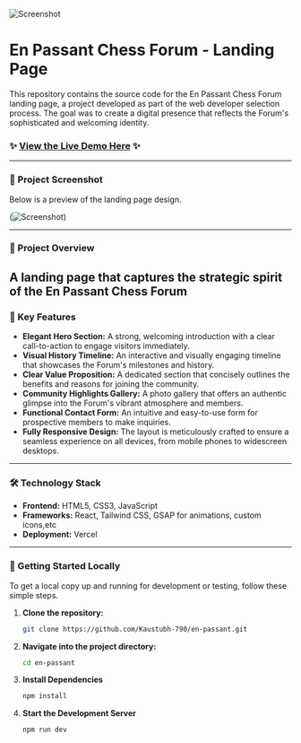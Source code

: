 ![Screenshot](https://i.ibb.co/r2ccd8Yq/image-removebg-preview.png)

# En Passant Chess Forum - Landing Page

This repository contains the source code for the En Passant Chess Forum landing page, a project developed as part of the web developer selection process. The goal was to create a digital presence that reflects the Forum's sophisticated and welcoming identity.

### ✨ [View the Live Demo Here](https://en-passant-inky.vercel.app/) ✨

---

### 📸 Project Screenshot

Below is a preview of the landing page design.

(![Screenshot](https://i.ibb.co/3m6LDwpY/en-passant.png))

---

### 🎯 Project Overview

## A landing page that captures the strategic spirit of the En Passant Chess Forum

### 🚀 Key Features

- **Elegant Hero Section:** A strong, welcoming introduction with a clear call-to-action to engage visitors immediately.
- **Visual History Timeline:** An interactive and visually engaging timeline that showcases the Forum's milestones and history.
- **Clear Value Proposition:** A dedicated section that concisely outlines the benefits and reasons for joining the community.
- **Community Highlights Gallery:** A photo gallery that offers an authentic glimpse into the Forum's vibrant atmosphere and members.
- **Functional Contact Form:** An intuitive and easy-to-use form for prospective members to make inquiries.
- **Fully Responsive Design:** The layout is meticulously crafted to ensure a seamless experience on all devices, from mobile phones to widescreen desktops.

---

### 🛠️ Technology Stack

- **Frontend:** HTML5, CSS3, JavaScript
- **Frameworks:** React, Tailwind CSS,
  GSAP for animations, custom icons,etc
- **Deployment:** Vercel

---

### 🔧 Getting Started Locally

To get a local copy up and running for development or testing, follow these simple steps.

1.  **Clone the repository:**
    ```sh
    git clone https://github.com/Kaustubh-790/en-passant.git
    ```
2.  **Navigate into the project directory:**
    ```sh
    cd en-passant
    ```
3.  **Install Dependencies**
    ```sh
    npm install
    ```
4.  **Start the Development Server**
    ```sh
    npm run dev
    ```

